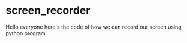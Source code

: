 # screen_recorder
Hello everyone here's the code of how we can record our screen using python program
